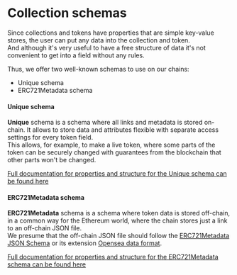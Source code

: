 # Collection schemas

Since collections and tokens have properties that are simple key-value stores,
the user can put any data into the collection and token.  
And although it's very useful to have a free structure of data
it's not convenient to get into a field without any rules.

Thus, we offer two well-known schemas to use on our chains:

- Unique schema
- ERC721Metadata schema

#### Unique schema

**Unique** schema is a schema where all links and metadata is stored on-chain.
It allows to store data and attributes flexible with separate
access settings for every token field.  
This allows, for example, to make a live token, where some parts of the token can be securely
changed with guarantees from the blockchain that other parts won't be changed.

[Full documentation for properties and structure for the Unique schema can be found here](/concepts/schemas/unique)

#### ERC721Metadata schema

**ERC721Metadata** schema is a schema where token data is stored off-chain,
in a common way for the Ethereum world, where the chain stores just a link to an off-chain JSON file.  
We presume that the off-chain JSON file should follow the
[ERC721Metadata JSON Schema](https://eips.ethereum.org/EIPS/eip-721#:~:text=ERC721%20Metadata%20JSON%20Schema)
or its extension [Opensea data format](https://docs.opensea.io/docs/metadata-standards#metadata-structure).

[Full documentation for properties and structure for the ERC721Metadata schema can be found here](/concepts/schemas/ERC721Metadata)